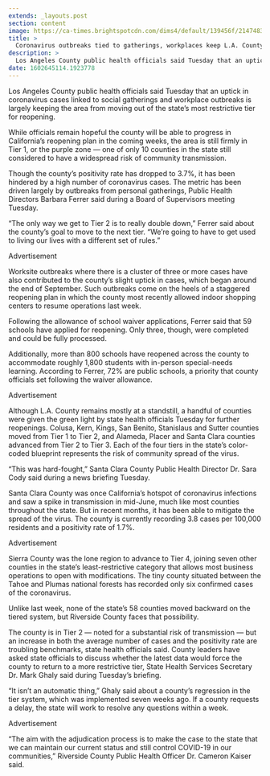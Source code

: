```yaml
--- 
extends: _layouts.post 
section: content 
image: https://ca-times.brightspotcdn.com/dims4/default/139456f/2147483647/strip/true/crop/6720x3528+0+476/resize/1200x630!/quality/90/?url=https%3A%2F%2Fcalifornia-times-brightspot.s3.amazonaws.com%2F31%2F99%2Fdfa21f9e49bd9259e4c41c852ce8%2Fla-photos-1staff-627820-fi-1007-westfield-lawsuit-covid-gem-008.jpg 
title: > 
  Coronavirus outbreaks tied to gatherings, workplaces keep L.A. County from reopening 
description: > 
  Los Angeles County public health officials said Tuesday that an uptick in coronavirus cases linked to social gatherings and workplace outbreaks is largely keeping the area from moving out of the state’s most restrictive tier for reopening.The metric has been driven largely by outbreaks from personal gatherings, Public Health Directors Barbara Ferrer said during a Board of Supervisors meeting Tuesday.According to Ferrer, 72% are public schools, a priority that county officials set following the waiver allowance.AdvertisementAlthough L.A. County remains mostly at a standstill, a handful of counties were given the green light by state health officials Tuesday for further reopenings.“This was hard-fought,” Santa Clara County Public Health Director Dr. Sara Cody said during a news briefing Tuesday. 
date: 1602645114.1923778 
--- 
```

Los Angeles County public health officials said Tuesday that an uptick in coronavirus cases linked to social gatherings and workplace outbreaks is largely keeping the area from moving out of the state’s most restrictive tier for reopening.

While officials remain hopeful the county will be able to progress in California’s reopening plan in the coming weeks, the area is still firmly in Tier 1, or the purple zone — one of only 10 counties in the state still considered to have a widespread risk of community transmission.

Though the county’s positivity rate has dropped to 3.7%, it has been hindered by a high number of coronavirus cases. The metric has been driven largely by outbreaks from personal gatherings, Public Health Directors Barbara Ferrer said during a Board of Supervisors meeting Tuesday.

“The only way we get to Tier 2 is to really double down,” Ferrer said about the county’s goal to move to the next tier. “We’re going to have to get used to living our lives with a different set of rules.”

Advertisement

Worksite outbreaks where there is a cluster of three or more cases have also contributed to the county’s slight uptick in cases, which began around the end of September. Such outbreaks come on the heels of a staggered reopening plan in which the county most recently allowed indoor shopping centers to resume operations last week.

Following the allowance of school waiver applications, Ferrer said that 59 schools have applied for reopening. Only three, though, were completed and could be fully processed.

Additionally, more than 800 schools have reopened across the county to accommodate roughly 1,800 students with in-person special-needs learning. According to Ferrer, 72% are public schools, a priority that county officials set following the waiver allowance.

Advertisement

Although L.A. County remains mostly at a standstill, a handful of counties were given the green light by state health officials Tuesday for further reopenings. Colusa, Kern, Kings, San Benito, Stanislaus and Sutter counties moved from Tier 1 to Tier 2, and Alameda, Placer and Santa Clara counties advanced from Tier 2 to Tier 3. Each of the four tiers in the state’s color-coded blueprint represents the risk of community spread of the virus.

“This was hard-fought,” Santa Clara County Public Health Director Dr. Sara Cody said during a news briefing Tuesday.

Santa Clara County was once California’s hotspot of coronavirus infections and saw a spike in transmission in mid-June, much like most counties throughout the state. But in recent months, it has been able to mitigate the spread of the virus. The county is currently recording 3.8 cases per 100,000 residents and a positivity rate of 1.7%.

Advertisement

Sierra County was the lone region to advance to Tier 4, joining seven other counties in the state’s least-restrictive category that allows most business operations to open with modifications. The tiny county situated between the Tahoe and Plumas national forests has recorded only six confirmed cases of the coronavirus.

Unlike last week, none of the state’s 58 counties moved backward on the tiered system, but Riverside County faces that possibility.

The county is in Tier 2 — noted for a substantial risk of transmission — but an increase in both the average number of cases and the positivity rate are troubling benchmarks, state health officials said. County leaders have asked state officials to discuss whether the latest data would force the county to return to a more restrictive tier, State Health Services Secretary Dr. Mark Ghaly said during Tuesday’s briefing.

“It isn’t an automatic thing,” Ghaly said about a county’s regression in the tier system, which was implemented seven weeks ago. If a county requests a delay, the state will work to resolve any questions within a week.

Advertisement

“The aim with the adjudication process is to make the case to the state that we can maintain our current status and still control COVID-19 in our communities,” Riverside County Public Health Officer Dr. Cameron Kaiser said.